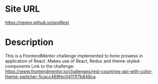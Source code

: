 # Site URL
https://neejor.github.io/projRest

# Description
This is a FrontendMentor challenge implemented to hone prowess in application of React.
Makes use of React, Redux and theme-styled-components
Link to the challenge: https://www.frontendmentor.io/challenges/rest-countries-api-with-color-theme-switcher-5cacc469fec04111f7b848ca
